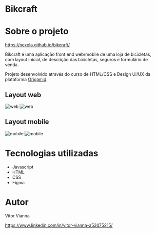 # Bikcraft

# Sobre o projeto

https://nexola.github.io/bikcraft/

Bikcraft é uma aplicação front end web/mobile de uma loja de bicicletas, com layout inicial, de descrição das bicicletas, seguros e formulário de venda.

Projeto desenvolvido através do curso de HTML/CSS e Design UI/UX da plataforma [Origamid](https://www.origamid.com/)

## Layout web
![web](https://github.com/nexola/bikcraft/assets/103954392/e8d74e82-924f-45ae-8ed6-e2632410b59e) ![web](https://github.com/nexola/bikcraft/assets/103954392/f273c338-ed19-4b1c-aa2d-29dfb0307280)

## Layout mobile
![mobile](https://github.com/nexola/bikcraft/assets/103954392/b170c160-7631-4208-aeab-513a6798cbe8) ![mobile](https://github.com/nexola/bikcraft/assets/103954392/2d3f74fb-76cd-4608-a86d-5fcb6a666372)

# Tecnologias utilizadas
- Javascript
- HTML
- CSS
- Figma

# Autor

Vitor Vianna

https://www.linkedin.com/in/vitor-vianna-a53075215/



